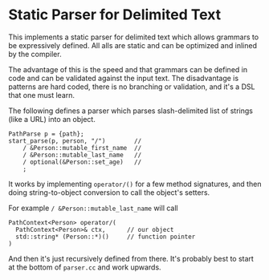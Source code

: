 Static Parser for Delimited Text
============

This implements a static parser for delimited text
which allows grammars to be expressively defined.  All
alls are static and can be optimized and inlined by
the compiler.

The advantage of this is the speed and that grammars can
be defined in code and can be validated against the input
text.  The disadvantage is patterns are hard coded, there
is no branching or validation, and it's a DSL that one
must learn.

The following defines a parser which parses slash-delimited
list of strings (like a URL) into an object.

    PathParse p = {path};
    start_parse(p, person, "/")        //
        / &Person::mutable_first_name  //
        / &Person::mutable_last_name   //
        / optional(&Person::set_age)   //
        ;

It works by implementing `operator/()` for a few method
signatures, and then doing string-to-object conversion
to call the object's setters.

For example `/ &Person::mutable_last_name` will call

    PathContext<Person> operator/(
      PathContext<Person>& ctx,      // our object
      std::string* (Person::*)()     // function pointer
    )

And then it's just recursively defined from there.  It's
probably best to start at the bottom of `parser.cc` and
work upwards.

